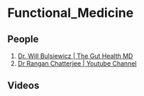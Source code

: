 # Functional_Medicine

## People
1. [Dr. Will Bulsiewicz | The Gut Health MD](https://theplantfedgut.com/)
2. [Dr Rangan Chatterjee | Youtube Channel](https://www.youtube.com/channel/UCDnwlb3IQDPJtFysPUJbDFQ/)

## Videos
